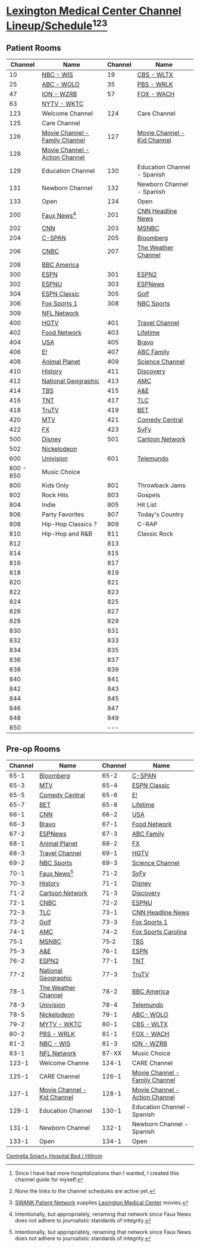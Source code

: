 # [Lexington Medical Center Channel Lineup/Schedule](https://www.lexmed.com/)[^11][^12][^13]

## Patient Rooms

| Channel | Name | Channel | Name |
|---|---|---|---|
|10|[NBC - WIS](https://www.#.com/)|19|[CBS - WLTX](https://www.#.com/)|
|25|[ABC - WOLO](https://www.#.com/)|35|[PBS - WRLK](https://www.#.com/)|
|47|[ION - WZRB](https://www.#.com/)|57|[FOX - WACH](https://www.#.com/)|
|63|[NYTV - WKTC](https://www.#.com/)|
|123|Welcome Channel|124|Care Channel|
|125|Care Channel|
|126|[Movie Channel - Family Channel](https://www.#.com/)|127|[Movie Channel - Kid Channel](https://www.#.com/)|
|128|[Movie Channel - Action Channel](https://www.#.com/)|
|129|Education Channel|130|Education Channel - Spanish|
|131|Newborn Channel|132|Newborn Channel - Spanish|
|133|Open|134|Open|
|200|[Faux News](https://www.#.com/)[^21]|201|[CNN Headline News](https://www.#.com/)|
|202|[CNN](https://www.#.com/)|203|[MSNBC](https://www.#.com/)|
|204|[C-SPAN](https://www.#.com/)|205|[Bloomberg](https://www.#.com)|
|206|[CNBC](https://www.#.com/)|207|[The Weather Channel](https://www.#.com/)|
|208|[BBC America](https://www.#.com/)|
|300|[ESPN](https://www.#.com/)|301|[ESPN2](https://www.#.com/)|
|302|[ESPNU](https://www.#.com/)|303|[ESPNews](https://www.#.com/)|
|304|[ESPN Classic](https://www.#.com/)|305|[Golf](https://www.#.com/)|
|306|[Fox Sports 1](https://www.#.com/)|308|[NBC Sports](https://www.#.com/)|
|309|[NFL Network](https://www.#.com/)|
|400|[HGTV](https://www.#.com/)|401|[Travel Channel](https://www.#.com/)|
|402|[Food Network](https://www.#.com/)|403|[Lifetime](https://www.#.com/)|
|404|[USA](https://www.#.com/)|405|[Bravo](https://www.#.com/)|
|406|[E!](https://www.#.com/)|407|[ABC Family](https://www.#.com/)|
|408|[Animal Planet](https://www.#.com/)|409|[Science Channel](https://www.#.com/)|
|410|[History](https://www.#.com/)|411|[Discovery](https://www.#.com/)|
|412|[National Geographic](https://www.#.com/)|413|[AMC](https://www.amc.com/schedule??tz=ET)|
|414|[TBS](https://www.#.com/)|415|[A&E](https://www.#.com/)|
|416|[TNT](https://www.#.com/)|417|[TLC](https://www.#.com/)|
|418|[TruTV](https://www.#.com/)|419|[BET](https://www.#.com/)|
|420|[MTV](https://www.#.com/)|421|[Comedy Central](https://www.#.com/)|
|422|[FX](https://www.#.com/)|423|[SyFy](https://www.#.com/)|
|500|[Disney](https://www.#.com/)|501|[Cartoon Network](https://www.#.com/)|
|502|[Nickelodeon](https://www.#.com/)|
|600|[Univision](https://www.#.com/)|601|[Telemundo](https://www.#.com/)|
|800 - 850|Music Choice|
|800| Kids Only |801| Throwback Jams  |
|802| Rock Hits |803| Gospels |
|804| Indie |805| Hit List  |
|806| Party Favorites |807| Today's Country  |
|808| Hip-Hop Classics *?* |809| C-RAP  |
|810| Hip-Hop and R&B |811| Classic Rock |
|812|  |813|   |
|814|  |815|   |
|816|  |817|   |
|818|  |819|   |
|820|  |821|   |
|822|  |823|   |
|824|  |825|   |
|826|  |827|   |
|828|  |829|   |
|830|  |831|   |
|832|  |833|   |
|834|  |835|   |
|836|  |837|   |
|838|  |839|   |
|840|  |841|   |
|842|  |843|   |
|844|  |845|   |
|846|  |847|   |
|848|  |849|   |
|850|  |---||

## Pre-op Rooms

|Channel|Name|Channel | Name |
|---|---|---|---|
|65-1|[Bloomberg](https://www.#.com/)|65-2|[C-SPAN](https://www.#.com/)|
|65-3|[MTV](https://www.#.com/)|65-4|[ESPN Classic](https://www.#.com/)|
|65-5|[Comedy Central](https://www.#.com/)|65-6|[E!](https://www.#.com/)|
|65-7|[BET](https://www.#.com/)|65-8|[Lifetime](https://www.#.com/)|
|66-1|[CNN](https://www.#.com/)|66-2|[USA](https://www.#.com/)|
|66-3|[Bravo](https://www.#.com/)|67-1|[Food Network](https://www.#.com/)|
|67-2|[ESPNews](https://www.#.com/)|67-3|[ABC Family](https://www.#.com/)|
|68-1|[Animal Planet](https://www.#.com/)|68-2|[FX](https://www.#.com/)|
|68-3|[Travel Channel](https://www.#.com/)|69-1|[HGTV](https://www.#.com/)|
|69-2|[NBC Sports](https://www.#.com/)|69-3|[Science Channel](https://www.#.com/)|
|70-1|[Faux News](https://www.#.com/)[^21]|71-2|[SyFy](https://www.#.com/)|
|70-3|[History](https://www.#.com/)|71-1|[Disney](https://www.#.com/)|
|71-2|[Cartoon Network](https://www.#.com/)|71-3|[Discovery](https://www.#.com/)|
|72-1|[CNBC](https://www.#.com/)|72-2|[ESPNU](https://www.#.com/)|
|72-3|[TLC](https://www.#.com/)|73-1|[CNN Headline News](https://www.#.com/)|
|73-2|[Golf](https://www.#.com/)|73-3|[Fox Sports 1](https://www.#.com/)|
|74-1|[AMC](https://www.amc.com/schedule??tz=ET)|74-2|[Fox Sports Carolina](https://www.#.com/)|
|75‐1|[MSNBC](https://www.#.com/)|75‐2|[TBS](https://www.#.com/)|
|75-3|[A&E](https://www.#.com/)|76-1|[ESPN](https://www.#.com/)|
|76-2|[ESPN2](https://www.#.com/)|77-1|[TNT](https://www.#.com/)|
|77-2|[National Geographic](https://www.#.com/)|77-3|[TruTV](https://www.#.com/)|
|78-1|[The Weather Channel](https://www.#.com/)|78-2|[BBC America](https://www.#.com/)|
|78-3|[Univision](https://www.#.com/)|78-4|[Telemundo](https://www.#.com/)|
|78-5|[Nickelodeon](https://www.#.com/)|79-1|[ABC- WOLO](https://www.#.com/)|
|79-2|[MYTV - WKTC](https://www.#.com/)|80-1|[CBS - WLTX](https://www.#.com/)|
|80-2|[PBS - WRLK](https://www.#.com/)|81-1|[FOX - WACH](https://www.#.com/)|
|81-2|[NBC - WIS](https://www.#.com/)|81-3|[ION - WZRB](https://www.#.com/)|
|83-1|[NFL Network](https://www.#.com/)|87-XX|Music Choice|
|123-1|Welcome Channe|124-1|CARE Channel|
|125-1|CARE Channel|126-1|[Movie Channel - Family Channel](https://www.#.com/)|
|127-1|[Movie Channel - Kid Channel](https://www.#.com/)|128-1|[Movie Channel - Action Channel](https://www.#.com/)|
|129-1|Education Channel|130-1|Education Channel - Spanish|
|131-1|Newborn Channel|132-1|Newborn Channel - Spanish|
|133-1|Open|134-1|Open|

[^11]: Since I have had more hospitalizations than I wanted, I created this channel guide for myself.
[^12]: None the links to the channel schedules are active yet.
[^13]: [SWANK Patient Network](https://www.swank.com/) supplies [Lexington Medical Center](https://www.lexmed.com/) movies.
 [^21]: Intentionally, but appropriately, renaming that network since Faux News does not adhere to journalistic standards of integrity.
 
[Centrella Smart+ Hospital Bed / Hillrom](https://www.hillrom.com/en/products/centrella-smart-bed/ )
